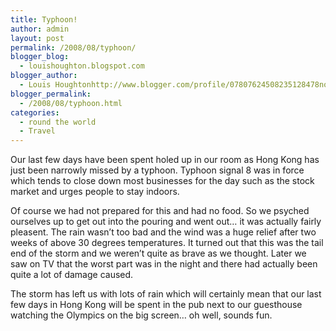 ```yaml
---
title: Typhoon!
author: admin
layout: post
permalink: /2008/08/typhoon/
blogger_blog:
  - louishoughton.blogspot.com
blogger_author:
  - Louis Houghtonhttp://www.blogger.com/profile/07807624508235128478noreply@blogger.com
blogger_permalink:
  - /2008/08/typhoon.html
categories:
  - round the world
  - Travel
---
```

Our last few days have been spent holed up in our room as Hong Kong has just been narrowly missed by a typhoon. Typhoon signal 8 was in force which tends to close down most businesses for the day such as the stock market and urges people to stay indoors. 

Of course we had not prepared for this and had no food. So we psyched ourselves up to get out into the pouring and went out&#8230; it was actually fairly pleasent. The rain wasn&#8217;t too bad and the wind was a huge relief after two weeks of above 30 degrees temperatures. It turned out that this was the tail end of the storm and we weren&#8217;t quite as brave as we thought. Later we saw on TV that the worst part was in the night and there had actually been quite a lot of damage caused.

The storm has left us with lots of rain which will certainly mean that our last few days in Hong Kong will be spent in the pub next to our guesthouse watching the Olympics on the big screen&#8230; oh well, sounds fun.